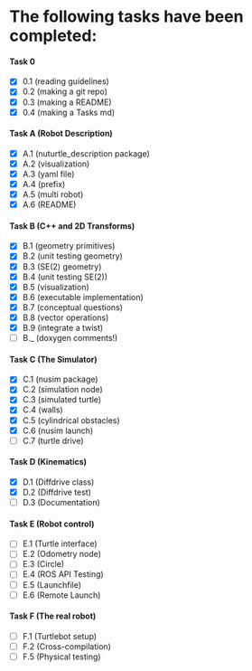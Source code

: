 # The following tasks have been completed: 

#### Task 0
- [x]   0.1 (reading guidelines)
- [x]   0.2 (making a git repo)
- [x]   0.3 (making a README)
- [x]   0.4 (making a Tasks md)

#### Task A (Robot Description)
- [x] A.1 (nuturtle_description package)
- [x] A.2 (visualization)
- [x] A.3 (yaml file) 
- [x] A.4 (prefix)
- [x] A.5 (multi robot) 
- [x] A.6 (README)

#### Task B (C++ and 2D Transforms) 
- [x] B.1 (geometry primitives)
- [x] B.2 (unit testing geometry)
- [x] B.3 (SE(2) geometry)
- [x] B.4 (unit testing SE(2)) 
- [x] B.5 (visualization)
- [x] B.6 (executable implementation)
- [x] B.7 (conceptual questions)
- [x] B.8 (vector operations) 
- [x] B.9 (integrate a twist) 
- [ ] B._ (doxygen comments!)

#### Task C (The Simulator) 
- [x] C.1 (nusim package)
- [x] C.2 (simulation node)
- [x] C.3 (simulated turtle)
- [x] C.4 (walls)
- [x] C.5 (cylindrical obstacles)
- [x] C.6 (nusim launch)
- [ ] C.7 (turtle drive) 

#### Task D (Kinematics) 
- [x] D.1 (Diffdrive class) 
- [x] D.2 (Diffdrive test) 
- [ ] D.3 (Documentation) 

#### Task E (Robot control) 
- [ ] E.1 (Turtle interface) 
- [ ] E.2 (Odometry node) 
- [ ] E.3 (Circle) 
- [ ] E.4 (ROS API Testing) 
- [ ] E.5 (Launchfile) 
- [ ] E.6 (Remote Launch) 

#### Task F (The real robot) 
- [ ] F.1 (Turtlebot setup) 
- [ ] F.2 (Cross-compilation)
- [ ] F.5 (Physical testing)
